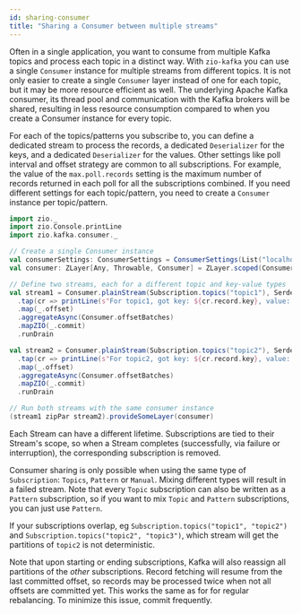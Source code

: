 ```yaml
---
id: sharing-consumer
title: "Sharing a Consumer between multiple streams"
---
```


Often in a single application, you want to consume from multiple Kafka topics and process each topic in a distinct way. With `zio-kafka` you can use a single `Consumer` instance for multiple streams from different topics. It is not only easier to create a single `Consumer` layer instead of one for each topic, but it may be more resource efficient as well. The underlying Apache Kafka consumer, its thread pool and communication with the Kafka brokers will be shared, resulting in less resource consumption compared to when you create a Consumer instance for every topic.

For each of the topics/patterns you subscribe to, you can define a dedicated stream to process the records, a dedicated `Deserializer` for the keys, and a dedicated `Deserializer` for the values. Other settings like poll interval and offset strategy are common to all subscriptions. For example, the value of the `max.poll.records` setting is the maximum number of records returned in each poll for all the subscriptions combined. If you need different settings for each topic/pattern, you need to create a `Consumer` instance per topic/pattern.

```scala
import zio._
import zio.Console.printLine
import zio.kafka.consumer._

// Create a single Consumer instance
val consumerSettings: ConsumerSettings = ConsumerSettings(List("localhost:9092")).withGroupId("group")
val consumer: ZLayer[Any, Throwable, Consumer] = ZLayer.scoped(Consumer.make(consumerSettings))

// Define two streams, each for a different topic and key-value types
val stream1 = Consumer.plainStream(Subscription.topics("topic1"), Serde.string, Serde.string)
  .tap(cr => printLine(s"For topic1, got key: ${cr.record.key}, value: ${cr.record.value}"))
  .map(_.offset)
  .aggregateAsync(Consumer.offsetBatches)
  .mapZIO(_.commit)
  .runDrain

val stream2 = Consumer.plainStream(Subscription.topics("topic2"), Serde.uuid, Serde.int)
  .tap(cr => printLine(s"For topic2, got key: ${cr.record.key}, value: ${cr.record.value}"))
  .map(_.offset)
  .aggregateAsync(Consumer.offsetBatches)
  .mapZIO(_.commit)
  .runDrain

// Run both streams with the same consumer instance
(stream1 zipPar stream2).provideSomeLayer(consumer)
```

Each Stream can have a different lifetime. Subscriptions are tied to their Stream's scope, so when a Stream completes (successfully, via failure or interruption), the corresponding subscription is removed. 

Consumer sharing is only possible when using the same type of `Subscription`: `Topics`, `Pattern` or `Manual`. Mixing different types will result in a failed stream. Note that every `Topic` subscription can also be written as a `Pattern` subscription, so if you want to mix `Topic` and `Pattern` subscriptions, you can just use `Pattern`. 

If your subscriptions overlap, eg `Subscription.topics("topic1", "topic2")` and `Subscription.topics("topic2", "topic3")`, which stream will get the partitions of `topic2` is not deterministic.

Note that upon starting or ending subscriptions, Kafka will also reassign all partitions of the _other_ subscriptions. Record fetching will resume from the last committed offset, so records may be processed twice when not all offsets are committed yet. This works the same as for for regular rebalancing. To minimize this issue, commit frequently.